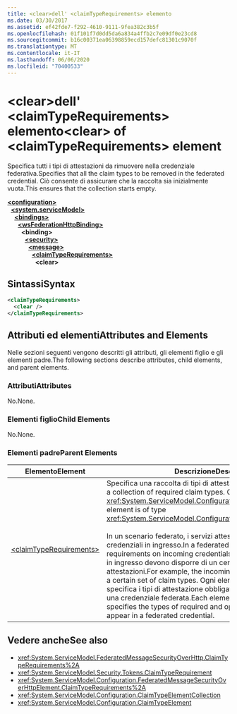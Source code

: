 ```yaml
---
title: <clear>dell' <claimTypeRequirements> elemento
ms.date: 03/30/2017
ms.assetid: ef42fde7-f292-4610-9111-9fea382c3b5f
ms.openlocfilehash: 01f101f7d0dd5da6a834a4ffb2c7e09df0e23cd8
ms.sourcegitcommit: b16c00371ea06398859ecd157defc81301c9070f
ms.translationtype: MT
ms.contentlocale: it-IT
ms.lasthandoff: 06/06/2020
ms.locfileid: "70400533"
---
```

# <a name="clear-of-claimtyperequirements-element"></a><span data-ttu-id="cffcf-102">\<clear>dell' \<claimTypeRequirements> elemento</span><span class="sxs-lookup"><span data-stu-id="cffcf-102">\<clear> of \<claimTypeRequirements> element</span></span>
<span data-ttu-id="cffcf-103">Specifica tutti i tipi di attestazioni da rimuovere nella credenziale federativa.</span><span class="sxs-lookup"><span data-stu-id="cffcf-103">Specifies that all the claim types to be removed in the federated credential.</span></span> <span data-ttu-id="cffcf-104">Ciò consente di assicurare che la raccolta sia inizialmente vuota.</span><span class="sxs-lookup"><span data-stu-id="cffcf-104">This ensures that the collection starts empty.</span></span>  
  
[**\<configuration>**](../configuration-element.md)\
&nbsp;&nbsp;[**\<system.serviceModel>**](system-servicemodel.md)\
&nbsp;&nbsp;&nbsp;&nbsp;[**\<bindings>**](bindings.md)\
&nbsp;&nbsp;&nbsp;&nbsp;&nbsp;&nbsp;[**\<wsFederationHttpBinding>**](wsfederationhttpbinding.md)\
&nbsp;&nbsp;&nbsp;&nbsp;&nbsp;&nbsp;&nbsp;&nbsp;**\<binding>**\
&nbsp;&nbsp;&nbsp;&nbsp;&nbsp;&nbsp;&nbsp;&nbsp;&nbsp;&nbsp;[**\<security>**](security-of-wsfederationhttpbinding.md)\
&nbsp;&nbsp;&nbsp;&nbsp;&nbsp;&nbsp;&nbsp;&nbsp;&nbsp;&nbsp;&nbsp;&nbsp;[**\<message>**](message-element-of-wsfederationhttpbinding.md)\
&nbsp;&nbsp;&nbsp;&nbsp;&nbsp;&nbsp;&nbsp;&nbsp;&nbsp;&nbsp;&nbsp;&nbsp;&nbsp;&nbsp;[**\<claimTypeRequirements>**](claimtyperequirements-for-message.md)\
&nbsp;&nbsp;&nbsp;&nbsp;&nbsp;&nbsp;&nbsp;&nbsp;&nbsp;&nbsp;&nbsp;&nbsp;&nbsp;&nbsp;&nbsp;&nbsp;**\<clear>**  
  
## <a name="syntax"></a><span data-ttu-id="cffcf-105">Sintassi</span><span class="sxs-lookup"><span data-stu-id="cffcf-105">Syntax</span></span>  
  
```xml  
<claimTypeRequirements>
  <clear />
</claimTypeRequirements>
```  
  
## <a name="attributes-and-elements"></a><span data-ttu-id="cffcf-106">Attributi ed elementi</span><span class="sxs-lookup"><span data-stu-id="cffcf-106">Attributes and Elements</span></span>  
 <span data-ttu-id="cffcf-107">Nelle sezioni seguenti vengono descritti gli attributi, gli elementi figlio e gli elementi padre.</span><span class="sxs-lookup"><span data-stu-id="cffcf-107">The following sections describe attributes, child elements, and parent elements.</span></span>  
  
### <a name="attributes"></a><span data-ttu-id="cffcf-108">Attributi</span><span class="sxs-lookup"><span data-stu-id="cffcf-108">Attributes</span></span>  
 <span data-ttu-id="cffcf-109">No.</span><span class="sxs-lookup"><span data-stu-id="cffcf-109">None.</span></span>  
  
### <a name="child-elements"></a><span data-ttu-id="cffcf-110">Elementi figlio</span><span class="sxs-lookup"><span data-stu-id="cffcf-110">Child Elements</span></span>  
 <span data-ttu-id="cffcf-111">No.</span><span class="sxs-lookup"><span data-stu-id="cffcf-111">None.</span></span>  
  
### <a name="parent-elements"></a><span data-ttu-id="cffcf-112">Elementi padre</span><span class="sxs-lookup"><span data-stu-id="cffcf-112">Parent Elements</span></span>  
  
|<span data-ttu-id="cffcf-113">Elemento</span><span class="sxs-lookup"><span data-stu-id="cffcf-113">Element</span></span>|<span data-ttu-id="cffcf-114">Descrizione</span><span class="sxs-lookup"><span data-stu-id="cffcf-114">Description</span></span>|  
|-------------|-----------------|  
|[\<claimTypeRequirements>](claimtyperequirements-for-message.md)|<span data-ttu-id="cffcf-115">Specifica una raccolta di tipi di attestazione obbligatori.</span><span class="sxs-lookup"><span data-stu-id="cffcf-115">Specifies a collection of required claim types.</span></span> <span data-ttu-id="cffcf-116">Ciascun elemento è di tipo <xref:System.ServiceModel.Configuration.ClaimTypeElement>.</span><span class="sxs-lookup"><span data-stu-id="cffcf-116">Each element is of type <xref:System.ServiceModel.Configuration.ClaimTypeElement>.</span></span><br /><br /> <span data-ttu-id="cffcf-117">In un scenario federato, i servizi attestano i requisiti per le credenziali in ingresso.</span><span class="sxs-lookup"><span data-stu-id="cffcf-117">In a federated scenario, services state the requirements on incoming credentials.</span></span> <span data-ttu-id="cffcf-118">Ad esempio, le credenziali in ingresso devono disporre di un certo set di tipi di attestazioni.</span><span class="sxs-lookup"><span data-stu-id="cffcf-118">For example, the incoming credentials must possess a certain set of claim types.</span></span> <span data-ttu-id="cffcf-119">Ogni elemento di questa raccolta specifica i tipi di attestazione obbligatori e facoltativi previsti in una credenziale federata.</span><span class="sxs-lookup"><span data-stu-id="cffcf-119">Each element in this collection specifies the types of required and optional claims expected to appear in a federated credential.</span></span>|  
  
## <a name="see-also"></a><span data-ttu-id="cffcf-120">Vedere anche</span><span class="sxs-lookup"><span data-stu-id="cffcf-120">See also</span></span>

- <xref:System.ServiceModel.FederatedMessageSecurityOverHttp.ClaimTypeRequirements%2A>
- <xref:System.ServiceModel.Security.Tokens.ClaimTypeRequirement>
- <xref:System.ServiceModel.Configuration.FederatedMessageSecurityOverHttpElement.ClaimTypeRequirements%2A>
- <xref:System.ServiceModel.Configuration.ClaimTypeElementCollection>
- <xref:System.ServiceModel.Configuration.ClaimTypeElement>
